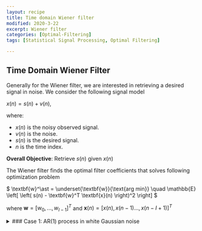 ```yaml
---
layout: recipe
title: Time domain Wiener filter
modified: 2020-3-22
excerpt: Wiener filter
categories: [Optimal-Filtering]
tags: [Statistical Signal Processing, Optimal Filtering]

---
```


[//]: # "Comment"

## Time Domain Wiener Filter

Generally for the Wiener filter, we are interested in retrieving a desired signal in noise. We consider the following signal model

$x(n) = s(n) + v(n),$

where:
- $x(n)$ is the noisy observed signal.
- $v(n)$ is the noise.
- $s(n)$ is the desired signal.
- $n$ is the time index.

**Overall Objective**: Retrieve $s(n)$ given $x(n)$

The Wiener filter finds the optimal filter coefficients that solves following optimization problem

$ \textbf{w}^\ast = \underset{\textbf{w}}{\text{arg min}} \quad \mathbb{E} \left[ \left( s(n) - \textbf{w}^T \textbf{x}(n) \right)^2 \right] $

where $\textbf{w} = [w_0,...,w_{I-1}]^T$ and $\textbf{x}(n) = [x(n),x(n-1)...,x(n-I+1)]^T$


<details><summary>### Case 1: AR(1) process in white Gaussian noise
</summary>

-------------
<details><summary>#### Assumptions
</summary>

1. $s(n)$ and $v(n)$ are uncorrelated random processes.
2. $v(n)$ is white Gaussian noise $v(n) \sim \mathcal{N}(0,\sigma_v^2)$.
3. $s(n)$ is an AR(1) random process such that
	$s(n) = \alpha s(n-1) + u(n)$
4. $u(n)$ is white Gaussian process $u(n) \sim \mathcal{N}(0,\sigma_u^2)$.
5. _Known_: The noise variance $\sigma_v^2$
6. _Known_: The variance of $u(n)$ i.e. $\sigma_u^2$
7. _Known_: The time constant $\alpha$

</details>

------------

<details><summary>#### Solution
</summary>

$\textbf{w} = R_{XX}^{-1} r_{xs}$

| Tables   |      Are      |  Cool |
|----------|:-------------:|------:|
| col 1 is |  left-aligned | $1600 |
| col 2 is |    centered   |   $12 |
| col 3 is | right-aligned |    $1 |

</details>

-----------

<details><summary>#### Step-by-step solution
</summary>


1. Set filter length e.g. $M=20$.
2. Set autocorrelation of the noise to

	$r_{vv}(k) = \sigma_v^2 \delta (k), \quad \text{for }k = 0,...,M-1$

	where $\delta (k)$ is the Kronecker delta function and $k$ is the lag-index.
3. Compute the autocorrelation of $s(n)$ for $M$-lags

	$r_{ss}(k) = \frac{\alpha^{k}}{1-\alpha^2} \sigma_s^2, \quad \text{for }k = 0,...,M-1 $

4. Compute the autocorrelation of $x(n)$

	$r_{xx}(k) = r_{ss}(k) + r_{vv}(k)$

5. Form the autocorrelation matrix $R_{xx}$ of $x(n)$
6. Form the cross-correlation vector between $x(n)$ and $s(n)$

	$r_{xs} = r_{ss}$

7. Compute the Wiener filter coefficients

	$\text{w} = R_{xx}^{-1}r_{xs}$

</details>

-----------

<details><summary>#### MATLAB code
</summary>

```matlab
%   Copyright 2020: DSPCookbook
clc, clear, close all

% Number of samples
N       = 1000;

% Statistics of signals
varu    = 1;
varv    = 1000;
a       = 0.999;

% Generate the desired signal
u       = sqrt(varu)*randn(N,1);
s       = 0; % Initialize s to be the mean
for n = 2:N
    s(n,1) = a*s(n-1,1) + u(n);
end

% Generate the noise signal
v       = sqrt(varv)*randn(N,1);

% Generate the noisy observed signal
x       = s + v;


%% Obtaining the Wiener filter

% Desired Wiener filter size
M       = 100;
tau     = (0:(M-1))';

% Autocorrelation vector of noise v(n)
rvv     = zeros(M,1);
rvv(1)  = varv;             % Autocorrelation is a Kronecker Delta function

% Autocorrelation vector of desired signal s(n)
rss     = (a.^abs(tau))/(1-a^2)*varu;

% Autocorrelation of noisy observation x(n)
rxx     = rss + rvv;        % Autocorrelation vector
Rxx     = toeplitz(rxx);    % Autocorrelation matrix

% Cross-correlation vector between x(n) and s(n)
rxs     = rss;

% Compute Wiener filter coefficients
w       = inv(Rxx)*rxs;


%% Perform filtering
for n = M:N
    y(n,1) = w'*flipud(x((n-M+1):n));
end

%% Plot result
plot(x)
grid, xlabel('time index n'), ylabel('Amplitude'), hold on
plot(y)
plot(s)
legend('x(n)','y(n)','s(n)')
title('Wiener filtering')

```

</details>

------

#### Derivation of the Wiener filter

For the math, check out the [extra material]({{ site.baseurl }}{% link _posts/Optimal-Filtering/2020-03-20-wiener-filter-derivation-extra.md %}).



<details><summary>#### What to do on embedded devices?
</summary>

You have decided that you would like to implement the Wiener filter into an embedded device (let's say a small microcontroller). You are very exciting to get it up an running, but as soon as you start coding and implementing the Wiener filter, you realize that MATLAB is not running the microcontroller, and you are scared of the thought of inverting a matrix that is bigger than 2x2. Of course your matrix is bigger than 2x2, as you had big plans of making a 50-order Wiener filter which makes the matrix you are supposed to invert 50x50. As your motivation and hopes lay in ruins, you are about to throw the Wiener filter into the trashbin and start on something else - but wait! Fortunately for you, you can avoid the matrix inversion by implementing an numerical solver that solves the optimization problem iteratively. It will not get you the exact optimal solution, but given that optimization problem for the LMMSE estimator is convex and quadratic, a numerical solver can be made very efficient and converge to the optimum solution at a high rate.



... More to come!

</details>

<details><summary>#### Practical C code implementation of the Wiener filter
</summary>

Download the full code here

```c
void main(void)
{
  FILE     *fpv_out, *fpy_out,
  *fpu_out, *fps_out, *fpx_out;               		
  char     vname[] 	= "v.txt";  
  char     uname[] 	= "u.txt";
  char     sname[] 	= "s.txt";  
  char     xname[] 	= "x.txt";  
  char     yname[] 	= "y.txt";  
  fpv_out 			= fopen(vname, "w");
  fpu_out 			= fopen(uname, "w");
  fps_out 			= fopen(sname, "w");
  fpx_out 			= fopen(xname, "w");
  fpy_out 			= fopen(yname, "w");

  // Set random seed
  rand_val(1);

  // Set parameters for simulation  
  int      N 		= 2000;         
  double   stdv 	= 10;     
  double   stdu 	= 1;
  double   alpha 	= 0.99;
  int      M 		= 50;
  double   w[M];
  // Allocate array for correlation vector
  double   rss[M];           
  double   rvv[M];
  double   rxx[M];
  double   rxs[M];
  double   Rxx[M][M];

  // Allocate array for signal
  double   v[N];           
  double   u[N];
  double   s[N];
  double   x[N];
  double   y[N];

  // Generate random numbers
  for (int i=0; i<N; i++)
  {
    v[i] = norm(0, stdv);
	u[i] = norm(0, stdu);
    fprintf(fpv_out, "%f \n", v[i]);
    fprintf(fpu_out, "%f \n", u[i]);
  }


  // Generate the desired signal s(n) to be an AR(1) process
  s[0] = 0;
  for (int n=1; n<N; n++)
  {
  	y[n] = 0;
  	s[n] = alpha*s[n-1] + u[n];
  	x[n] = s[n] + v[n];
    fprintf(fps_out, "%f \n", s[n]);
    fprintf(fpx_out, "%f \n", x[n]);
  }

  // Compute autocorrelation of v(n)
  for (int k=0; k<M; k++)
  {
  	w[k] 	= 0;
  	rvv[k] 	= (k == 0) ? pow(stdv,2) : 0;
  }


  for (int k=0; k<M; k++)
  {
  	// Compute autocorrelation of s(n)
  	rss[k] = pow(alpha,k)/(1-pow(alpha,2))*pow(stdu,2);

  	// Cross-correlation of x(n) and s(n)
  	rxs[k] = rss[k];

  	// Compute autocorrelation of s(n)
  	rxx[k] = rss[k] + rvv[k];
  }

  // Autocorrelation matrix of x(n)
  for (int i=0; i<M; i++)
  {
  	for (int j=0; j<M; j++)
  	{
  		Rxx[i][j] = rxx[abs(i-j)];
  		// printf("%f\t",Rxx[i][j] );
  	}
  	// printf("\n");
  }


  int N_iter 	= 20;
  double beta 	= 0.001;
  double temp 	= 0;
  for (int k=0; k<N_iter; k++)
  {
  	for (int i=0; i<M; i++)
	{
	  // Compute the Rxx*w
	  for (int j=0; j<M; j++)
	  {
	  	temp = temp + Rxx[i][j]*w[j];
	  }
	  w[i] = w[i] - beta*(-rxs[i] + temp);
	  temp = 0;
	  //printf("%0.4f\t",w[i]);
	}
	//printf("\n");
  }


  for (int n=M-1; n<N; n++)
  {
  	y[n] = 0;
  	for (int i=0; i<M; i++)
	{
		y[n] = y[n] + w[i]*x[n-i];
	}
	fprintf(fpy_out, "%f \n", y[n]);
  }

  fclose(fpv_out);
  fclose(fpu_out);
  fclose(fps_out);
  fclose(fpx_out);
  fclose(fpy_out);
}

```
</details>



</details>